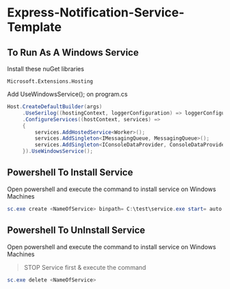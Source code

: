 # Express-Notification-Service-Template

## To Run As A Windows Service
Install these nuGet libraries
```nuget
Microsoft.Extensions.Hosting
```
Add UseWindowsService(); on program.cs
```csharp
Host.CreateDefaultBuilder(args)
     .UseSerilog((hostingContext, loggerConfiguration) => loggerConfiguration.ReadFrom.Configuration(hostingContext.Configuration))
     .ConfigureServices((hostContext, services) =>
     {
         services.AddHostedService<Worker>();
         services.AddSingleton<IMessagingQueue, MessagingQueue>();
         services.AddSingleton<IConsoleDataProvider, ConsoleDataProvider>();
     }).UseWindowsService();
```

## Powershell To Install Service
Open powershell and execute the command to install service on Windows Machines
```powershell
sc.exe create <NameOfService> binpath= C:\test\service.exe start= auto
```
## Powershell To UnInstall Service
Open powershell and execute the command to install service on Windows Machines
> STOP Service first & execute the command
```powershell
sc.exe delete <NameOfService>
```
